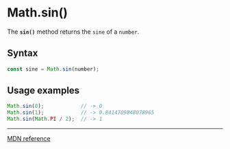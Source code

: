 # Math.sin()

The **`sin()`** method returns the `sine` of a `number`.

## Syntax

```js
const sine = Math.sin(number);
```

## Usage examples

```js
Math.sin(0);            // -> 0
Math.sin(1);            // -> 0.8414709848078965
Math.sin(Math.PI / 2);  // -> 1
```

---

[MDN reference](https://developer.mozilla.org/en-US/docs/Web/JavaScript/Reference/Global_Objects/Math/sin)
